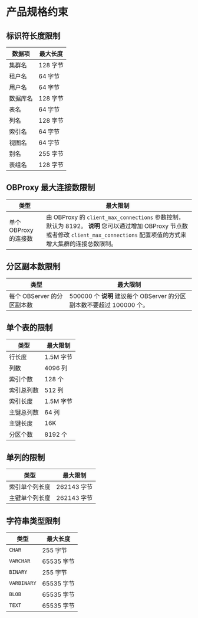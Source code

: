 产品规格约束 
===========================



标识符长度限制 
----------------------------



| **数据项** | **最大长度** |
|---------|----------|
| 集群名     | 128 字节   |
| 租户名     | 64 字节    |
| 用户名     | 64 字节    |
| 数据库名    | 128 字节   |
| 表名      | 64 字节    |
| 列名      | 128 字节   |
| 索引名     | 64 字节    |
| 视图名     | 64 字节    |
| 别名      | 255 字节   |
| 表组名     | 128 字节   |



OBProxy 最大连接数限制 
------------------------------------



|       类型        |                                                                               最大限制                                                                                |
|-----------------|-------------------------------------------------------------------------------------------------------------------------------------------------------------------|
| 单个 OBProxy 的连接数 | 由 OBProxy 的 `client_max_connections` 参数控制，默认为 8192。 **说明**  您可以通过增加 OBProxy 节点数或者修改 `client_max_connections` 配置项值的方式来增大集群的连接总数限制。 |



分区副本数限制 
----------------------------



|         类型         |                                        最大限制                                         |
|--------------------|-------------------------------------------------------------------------------------|
| 每个 OBServer 的分区副本数 | 500000 个 **说明**  建议每个 OBServer 的分区副本数不要超过 100000 个。 |



单个表的限制 
---------------------------



|  类型   |  最大限制   |
|-------|---------|
| 行长度   | 1.5M 字节 |
| 列数    | 4096 列  |
| 索引个数  | 128 个   |
| 索引总列数 | 512 列   |
| 索引长度  | 1.5M 字节 |
| 主键总列数 | 64 列    |
| 主键长度  | 16K     |
| 分区个数  | 8192 个  |



单列的限制 
--------------------------



|   类型    |   最大限制    |
|---------|-----------|
| 索引单个列长度 | 262143 字节 |
| 主键单个列长度 | 262143 字节 |



字符串类型限制 
----------------------------



|   **类型**    | **最大长度** |
|-------------|----------|
| `CHAR`      | 255 字节   |
| `VARCHAR`   | 65535 字节 |
| `BINARY`    | 255 字节   |
| `VARBINARY` | 65535 字节 |
| `BLOB`      | 65535 字节 |
| `TEXT`      | 65535 字节 |


